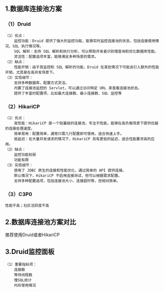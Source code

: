 ## 1.数据库连接池方案
### （1）Druid
```
（1）优点：
    监控功能：Druid 提供了强大的监控功能，能够实时监控连接池的状态，包括连接使用情况、SQL 执行情况等。
    SQL 解析：支持 SQL 解析和执行分析，可以帮助开发者识别慢查询和优化数据库性能。
    灵活性：配置选项丰富，能够满足多种场景的需求。
（2）缺点：
    性能开销：由于其监控和 SQL 解析的功能，Druid 在某些情况下可能会引入额外的性能开销，尤其是在高并发场景下。
（3）实现细节：
    支持多种数据库，配置方式灵活。
    内置了连接池监控的 Servlet，可以通过访问特定 URL 来查看连接池状态。
    提供了丰富的配置项，比如最大连接数、最小连接数、SQL 监控等
```
### （2）HikariCP
```
（1）优点：
    高性能：HikariCP 是一个轻量级的连接池，专注于性能，能够在高负载场景下提供优越的连接处理速度。
    简单易用：配置简单，通常只需几行配置即可使用，适合快速上手。
    低延迟：在大量并发请求的情况下，HikariCP 具有更低的延迟，适合性能要求高的应用。
（2）缺点：
    监控功能较弱
    功能有限
（3）实现细节：
    使用了 JDBC 原生的连接和性能优化，通过简单的 API 提供连接。
    默认情况下，HikariCP 不启用连接测试，但可以根据需求配置。
    支持多种配置选项，包括连接池大小、连接超时等，但相对简单。
```
### （3）C3P0
```
性能不高；社区活跃度不高
```

## 2.数据库连接池方案对比
推荐使用Druid或者HikariCP

## 3.Druid监控面板
```
（1）重要指标项：
    连接数
    等待线程数
    慢SQL统计
    内存使用情况
```